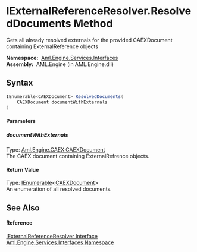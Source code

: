 IExternalReferenceResolver.ResolvedDocuments Method
===================================================
Gets all already resolved externals for the provided CAEXDocument containing ExternalReference objects

  **Namespace:**  [Aml.Engine.Services.Interfaces][1]  
  **Assembly:**  AML.Engine (in AML.Engine.dll)

Syntax
------

```csharp
IEnumerable<CAEXDocument> ResolvedDocuments(
	CAEXDocument documentWithExternals
)
```

#### Parameters

##### *documentWithExternals*
Type: [Aml.Engine.CAEX.CAEXDocument][2]  
The CAEX document containing ExternalRefrence objects.

#### Return Value
Type: [IEnumerable][3]&lt;[CAEXDocument][2]>  
 An enumeration of all resolved documents. 

See Also
--------

#### Reference
[IExternalReferenceResolver Interface][4]  
[Aml.Engine.Services.Interfaces Namespace][1]  

[1]: ../README.md
[2]: ../../Aml.Engine.CAEX/CAEXDocument/README.md
[3]: https://docs.microsoft.com/dotnet/api/system.collections.generic.ienumerable-1
[4]: README.md
[5]: https://www.automationml.org
[6]: ../../icons/logoShade.png